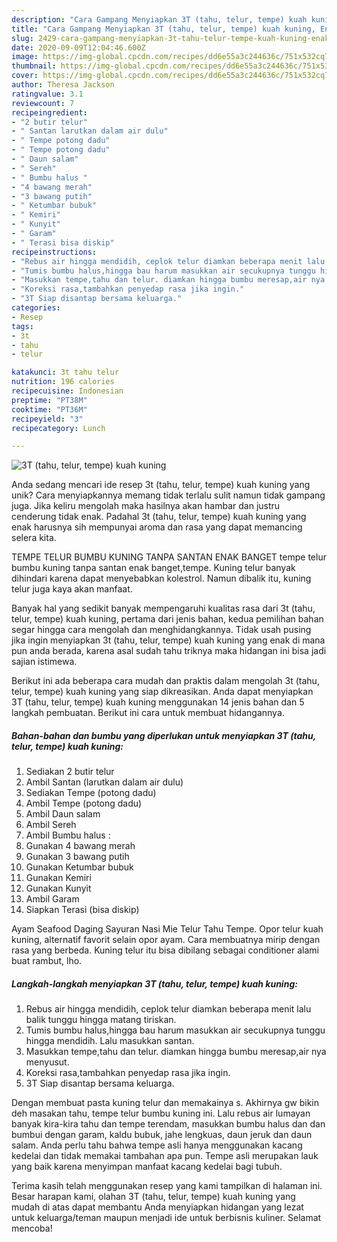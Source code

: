 ```yaml
---
description: "Cara Gampang Menyiapkan 3T (tahu, telur, tempe) kuah kuning, Enak"
title: "Cara Gampang Menyiapkan 3T (tahu, telur, tempe) kuah kuning, Enak"
slug: 2429-cara-gampang-menyiapkan-3t-tahu-telur-tempe-kuah-kuning-enak
date: 2020-09-09T12:04:46.600Z
image: https://img-global.cpcdn.com/recipes/dd6e55a3c244636c/751x532cq70/3t-tahu-telur-tempe-kuah-kuning-foto-resep-utama.jpg
thumbnail: https://img-global.cpcdn.com/recipes/dd6e55a3c244636c/751x532cq70/3t-tahu-telur-tempe-kuah-kuning-foto-resep-utama.jpg
cover: https://img-global.cpcdn.com/recipes/dd6e55a3c244636c/751x532cq70/3t-tahu-telur-tempe-kuah-kuning-foto-resep-utama.jpg
author: Theresa Jackson
ratingvalue: 3.1
reviewcount: 7
recipeingredient:
- "2 butir telur"
- " Santan larutkan dalam air dulu"
- " Tempe potong dadu"
- " Tempe potong dadu"
- " Daun salam"
- " Sereh"
- " Bumbu halus "
- "4 bawang merah"
- "3 bawang putih"
- " Ketumbar bubuk"
- " Kemiri"
- " Kunyit"
- " Garam"
- " Terasi bisa diskip"
recipeinstructions:
- "Rebus air hingga mendidih, ceplok telur diamkan beberapa menit lalu balik tunggu hingga matang tiriskan."
- "Tumis bumbu halus,hingga bau harum masukkan air secukupnya tunggu hingga mendidih. Lalu masukkan santan."
- "Masukkan tempe,tahu dan telur. diamkan hingga bumbu meresap,air nya menyusut."
- "Koreksi rasa,tambahkan penyedap rasa jika ingin."
- "3T Siap disantap bersama keluarga."
categories:
- Resep
tags:
- 3t
- tahu
- telur

katakunci: 3t tahu telur 
nutrition: 196 calories
recipecuisine: Indonesian
preptime: "PT38M"
cooktime: "PT36M"
recipeyield: "3"
recipecategory: Lunch

---
```



![3T (tahu, telur, tempe) kuah kuning](https://img-global.cpcdn.com/recipes/dd6e55a3c244636c/751x532cq70/3t-tahu-telur-tempe-kuah-kuning-foto-resep-utama.jpg)

Anda sedang mencari ide resep 3t (tahu, telur, tempe) kuah kuning yang unik? Cara menyiapkannya memang tidak terlalu sulit namun tidak gampang juga. Jika keliru mengolah maka hasilnya akan hambar dan justru cenderung tidak enak. Padahal 3t (tahu, telur, tempe) kuah kuning yang enak harusnya sih mempunyai aroma dan rasa yang dapat memancing selera kita.

TEMPE TELUR BUMBU KUNING TANPA SANTAN ENAK BANGET tempe telur bumbu kuning tanpa santan enak banget,tempe. Kuning telur banyak dihindari karena dapat menyebabkan kolestrol. Namun dibalik itu, kuning telur juga kaya akan manfaat.

Banyak hal yang sedikit banyak mempengaruhi kualitas rasa dari 3t (tahu, telur, tempe) kuah kuning, pertama dari jenis bahan, kedua pemilihan bahan segar hingga cara mengolah dan menghidangkannya. Tidak usah pusing jika ingin menyiapkan 3t (tahu, telur, tempe) kuah kuning yang enak di mana pun anda berada, karena asal sudah tahu triknya maka hidangan ini bisa jadi sajian istimewa.


Berikut ini ada beberapa cara mudah dan praktis dalam mengolah 3t (tahu, telur, tempe) kuah kuning yang siap dikreasikan. Anda dapat menyiapkan 3T (tahu, telur, tempe) kuah kuning menggunakan 14 jenis bahan dan 5 langkah pembuatan. Berikut ini cara untuk membuat hidangannya.

<!--inarticleads1-->

##### Bahan-bahan dan bumbu yang diperlukan untuk menyiapkan 3T (tahu, telur, tempe) kuah kuning:

1. Sediakan 2 butir telur
1. Ambil  Santan (larutkan dalam air dulu)
1. Sediakan  Tempe (potong dadu)
1. Ambil  Tempe (potong dadu)
1. Ambil  Daun salam
1. Ambil  Sereh
1. Ambil  Bumbu halus :
1. Gunakan 4 bawang merah
1. Gunakan 3 bawang putih
1. Gunakan  Ketumbar bubuk
1. Gunakan  Kemiri
1. Gunakan  Kunyit
1. Ambil  Garam
1. Siapkan  Terasi (bisa diskip)


Ayam Seafood Daging Sayuran Nasi Mie Telur Tahu Tempe. Opor telur kuah kuning, alternatif favorit selain opor ayam. Cara membuatnya mirip dengan rasa yang berbeda. Kuning telur itu bisa dibilang sebagai conditioner alami buat rambut, lho. 

<!--inarticleads2-->

##### Langkah-langkah menyiapkan 3T (tahu, telur, tempe) kuah kuning:

1. Rebus air hingga mendidih, ceplok telur diamkan beberapa menit lalu balik tunggu hingga matang tiriskan.
1. Tumis bumbu halus,hingga bau harum masukkan air secukupnya tunggu hingga mendidih. Lalu masukkan santan.
1. Masukkan tempe,tahu dan telur. diamkan hingga bumbu meresap,air nya menyusut.
1. Koreksi rasa,tambahkan penyedap rasa jika ingin.
1. 3T Siap disantap bersama keluarga.


Dengan membuat pasta kuning telur dan memakainya s. Akhirnya gw bikin deh masakan tahu, tempe telur bumbu kuning ini. Lalu rebus air lumayan banyak kira-kira tahu dan tempe terendam, masukkan bumbu halus dan dan bumbui dengan garam, kaldu bubuk, jahe lengkuas, daun jeruk dan daun salam. Anda perlu tahu bahwa tempe asli hanya menggunakan kacang kedelai dan tidak memakai tambahan apa pun. Tempe asli merupakan lauk yang baik karena menyimpan manfaat kacang kedelai bagi tubuh. 

Terima kasih telah menggunakan resep yang kami tampilkan di halaman ini. Besar harapan kami, olahan 3T (tahu, telur, tempe) kuah kuning yang mudah di atas dapat membantu Anda menyiapkan hidangan yang lezat untuk keluarga/teman maupun menjadi ide untuk berbisnis kuliner. Selamat mencoba!
